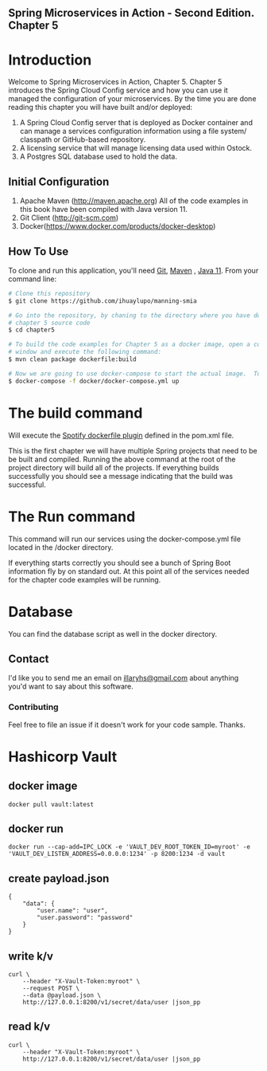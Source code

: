 ## Spring Microservices in Action - Second Edition. Chapter 5

# Introduction

Welcome to Spring Microservices in Action, Chapter 5. Chapter 5 introduces the Spring Cloud Config service and how you
can use it managed the configuration of your microservices. By the time you are done reading this chapter you will have
built and/or deployed:

1. A Spring Cloud Config server that is deployed as Docker container and can manage a services configuration information
   using a file system/ classpath or GitHub-based repository.
2. A licensing service that will manage licensing data used within Ostock.
3. A Postgres SQL database used to hold the data.

## Initial Configuration

1. Apache Maven (http://maven.apache.org)  All of the code examples in this book have been compiled with Java version
    11.
2. Git Client (http://git-scm.com)
3. Docker(https://www.docker.com/products/docker-desktop)

## How To Use

To clone and run this application, you'll need [Git](https://git-scm.com), [Maven](https://maven.apache.org/)
, [Java 11](https://www.oracle.com/technetwork/java/javase/downloads/jdk11-downloads-5066655.html). From your command
line:

```bash
# Clone this repository
$ git clone https://github.com/ihuaylupo/manning-smia

# Go into the repository, by chaning to the directory where you have downloaded the 
# chapter 5 source code
$ cd chapter5

# To build the code examples for Chapter 5 as a docker image, open a command-line 
# window and execute the following command:
$ mvn clean package dockerfile:build

# Now we are going to use docker-compose to start the actual image.  To start the docker image, stay in the directory containing  your chapter 5 source code and  Run the following command: 
$ docker-compose -f docker/docker-compose.yml up
```

# The build command

Will execute the [Spotify dockerfile plugin](https://github.com/spotify/dockerfile-maven) defined in the pom.xml file.

This is the first chapter we will have multiple Spring projects that need to be be built and compiled. Running the above
command at the root of the project directory will build all of the projects. If everything builds successfully you
should see a message indicating that the build was successful.

# The Run command

This command will run our services using the docker-compose.yml file located in the /docker directory.

If everything starts correctly you should see a bunch of Spring Boot information fly by on standard out. At this point
all of the services needed for the chapter code examples will be running.

# Database

You can find the database script as well in the docker directory.

## Contact

I'd like you to send me an email on <illaryhs@gmail.com> about anything you'd want to say about this software.

### Contributing

Feel free to file an issue if it doesn't work for your code sample. Thanks.

# Hashicorp Vault

## docker image

```
docker pull vault:latest
```

## docker run

```
docker run --cap-add=IPC_LOCK -e 'VAULT_DEV_ROOT_TOKEN_ID=myroot' -e 'VAULT_DEV_LISTEN_ADDRESS=0.0.0.0:1234' -p 8200:1234 -d vault
```

## create payload.json

```
{
    "data": {
        "user.name": "user",
        "user.password": "password"
    }
}
```

## write k/v

```
curl \
    --header "X-Vault-Token:myroot" \
    --request POST \
    --data @payload.json \
    http://127.0.0.1:8200/v1/secret/data/user |json_pp
```

## read k/v

```
curl \
    --header "X-Vault-Token:myroot" \
    http://127.0.0.1:8200/v1/secret/data/user |json_pp
```
